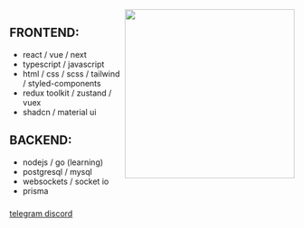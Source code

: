 


<img align="right" height="300" src="https://gifs.obs.ru-moscow-1.hc.sbercloud.ru/1346fa9e96746beb4ef036a22a2ee80df03a0045ed0dd7e9ce721b992a5465db.webp"  />

###



<div align="left">
  <h2> FRONTEND: </h2>
  <ul>
  <li> react  /  vue  /  next </li>
  <li> typescript  /  javascript  </li>
  <li> html  /  css  /  scss  /  tailwind  /  styled-components </li>
  <li> redux toolkit  /  zustand  /  vuex </li>
  <li> shadcn  /  material ui</li>
  </ul>
 

</div>


###

<div align="left">
  <h2> BACKEND: </h2>


  <ul>
  <li> nodejs  /  go (learning) </li>
  <li> postgresql  /  mysql </li>
  <li> websockets  /  socket io </li>
  <li> prisma </li>
  </ul>
</div>


###

<div style="" align="left">
  <a href="https://t.me/sladkihsnov666"> telegram  </a>   <a href="https://discord.com/users/358907671216259072"> discord </a>
</div>

